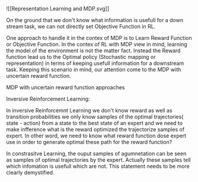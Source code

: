 ![[Representation Learning and MDP.svg]]



On the ground that we don't know what information is usefull for a down stream task, we can not directly set Objective Function in RL.    


One approach to handle it in the contex of MDP is to Learn Reward Function or Objective Function. In the contex of RL with MDP view in mind, learning the model of the environment is not the matter fact. Instead the Reward function lead us to the Optimal policy (Stochastic mapping or representation) in terms of keeping usefull information for a downstream task. Keeping this scenario in mind, our attention come to the MDP with uncertain reward function.


MDP with uncertain reward function approaches 

Inversive Reinforcement Learning:

In inversive Reinforcemnt Learning we don't know reward as well as transition probabilities we only know samples of the optimal trajectories( state - action) from a state to the best state of an expert and we need to make infference what is the reward optimized the trajectorize samples of expert. In other word, we need to know what reward function dose expert use in order to generate optimal these path for the reward function? 


 In constrasitve Learning, the ouput samples of agumnetation can be seen as samples of optimal trajectories by the expert. Actually these samples tell which infomation is usefull which are not. This statement needs to be more clearly demystified.
